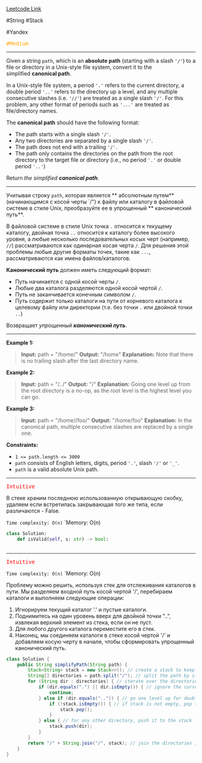[Leetcode Link](https://leetcode.com/problems/simplify-path/description/)

#String #Stack

#Yandex 

<kbd><span style="color:orange;">#Medium</span> </kbd>

---
Given a string `path`, which is an **absolute path** (starting with a slash `'/'`) to a file or directory in a Unix-style file system, convert it to the simplified **canonical path**.

In a Unix-style file system, a period `'.'` refers to the current directory, a double period `'..'` refers to the directory up a level, and any multiple consecutive slashes (i.e. `'//'`) are treated as a single slash `'/'`. For this problem, any other format of periods such as `'...'` are treated as file/directory names.

The **canonical path** should have the following format:

- The path starts with a single slash `'/'`.
- Any two directories are separated by a single slash `'/'`.
- The path does not end with a trailing `'/'`.
- The path only contains the directories on the path from the root directory to the target file or directory (i.e., no period `'.'` or double period `'..'`)

Return _the simplified **canonical path**_.

---

Учитывая строку `path`, которая является ** абсолютным путем** (начинающимся с косой черты `/") к файлу или каталогу в файловой системе в стиле Unix, преобразуйте ее в упрощенный ** канонический путь**.

В файловой системе в стиле Unix точка `.` относится к текущему каталогу, двойная точка `..` относится к каталогу более высокого уровня, а любые несколько последовательных косых черт (например, `//`) рассматриваются как одинарная косая черта `/`. Для решения этой проблемы любые другие форматы точек, такие как `...`, рассматриваются как имена файлов/каталогов.

**Канонический путь** должен иметь следующий формат:

- Путь начинается с одной косой черты `/`.
- Любые два каталога разделяются одной косой чертой `/`.
- Путь не заканчивается конечным символом `/`.
- Путь содержит только каталоги на пути от корневого каталога к целевому файлу или директории (т.е. без точки `.` или двойной точки `..`)

Возвращает _упрощенный **канонический путь**_.

---
**Example 1:**

>**Input:** path = "/home/"
>**Output:** "/home"
>**Explanation:** Note that there is no trailing slash after the last directory name.

**Example 2:**

>**Input:** path = "/../"
>**Output:** "/"
>**Explanation:** Going one level up from the root directory is a no-op, as the root level is the highest level you can go.

**Example 3:**

>**Input:** path = "/home//foo/"
>**Output:** "/home/foo"
>**Explanation:** In the canonical path, multiple consecutive slashes are replaced by a single one.

**Constraints:**

- `1 <= path.length <= 3000`
- `path` consists of English letters, digits, period `'.'`, slash `'/'` or `'_'`.
- `path` is a valid absolute Unix path.
---
<kbd><span style="color:red;">Intuitive</span></kbd>

В стеке храним последнюю использованную открывающую скобку, удаляем если встретилась закрывающая того же типа, если различаются - False.

`Time complexity: O(n)`
`Memory: O(n)

```python
class Solution:
    def isValid(self, s: str) -> bool:
  
```

---
<kbd><span style="color:red;">Intuitive</span></kbd>

`Time complexity: O(n)`
`Memory: O(n)

Проблему можно решить, используя стек для отслеживания каталогов в пути. Мы разделяем входной путь косой чертой '/', перебираем каталоги и выполняем следующие операции:

1. Игнорируем текущий каталог '.' и пустые каталоги.
2. Поднимитесь на один уровень вверх для двойной точки "..", извлекая верхний элемент из стека, если он не пуст.
3. Для любого другого каталога переместите его в стек.
4. Наконец, мы соединяем каталоги в стеке косой чертой '/' и добавляем косую черту в начале, чтобы сформировать упрощенный канонический путь.

```java
class Solution {
    public String simplifyPath(String path) {
        Stack<String> stack = new Stack<>(); // create a stack to keep track of directories
        String[] directories = path.split("/"); // split the path by slash '/'
        for (String dir : directories) { // iterate over the directories
            if (dir.equals(".") || dir.isEmpty()) { // ignore the current directory '.' and empty directories
                continue;
            } else if (dir.equals("..")) { // go one level up for double period '..'
                if (!stack.isEmpty()) { // if stack is not empty, pop the top element
                    stack.pop();
                }
            } else { // for any other directory, push it to the stack
                stack.push(dir);
            }
        }
        return "/" + String.join("/", stack); // join the directories in the stack with slash '/' and add a slash at the beginning
    }
}
```
